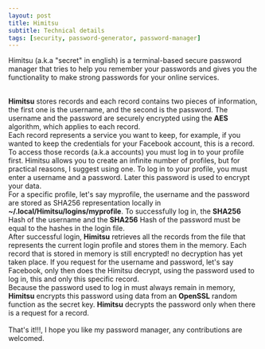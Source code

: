 ```yaml
---
layout: post
title: Himitsu
subtitle: Technical details
tags: [security, password-generator, password-manager]
---
```


Himitsu (a.k.a "secret" in english) is a terminal-based secure password manager that tries to help you remember your passwords and gives you the functionality to make strong passwords for your online services.<br><br>

**Himitsu** stores records and each record contains two pieces of information, the first one is the username, and the second is the password. The username and the password are securely encrypted using the **AES** algorithm, which applies to each record.<br>
Each record represents a service you want to keep, for example, if you wanted to keep the credentials for your Facebook account, this is a record.<br>
To access those records (a.k.a accounts) you must log in to your profile first. Himitsu allows you to create an infinite number of profiles, but for practical reasons, I suggest using one. To log in to your profile, you must enter a username and a password. Later this password is used to encrypt your data.<br>
For a specific profile, let's say myprofile, the username and the password are stored as SHA256 representation locally in **~/.local/Himitsu/logins/myprofile**. To successfully log in, the **SHA256** Hash of the username and the **SHA256** Hash of the password must be equal to the hashes in the login file.<br>
After successful login, **Himitsu** retrieves all the records from the file that represents the current login profile and stores them in the memory. Each record that is stored in memory is still encrypted! no decryption has yet taken place. If you request for the username and password, let's say Facebook, only then does the Himitsu decrypt, using the password used to log in, this and only this specific record.<br>
Because the password used to log in must always remain in memory, **Himitsu** encrypts this password using data from an **OpenSSL** random function as the secret key. **Himitsu** decrypts the password only when there is a request for a record.<br><br>
That's it!!!, I hope you like my password manager, any contributions are welcomed.

